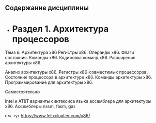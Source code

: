 ## Содержание дисциплины
- # Раздел 1. Архитектура процессоров


Тема 6. Архитектура x86
Регистры x86. Операнды x86. Флаги состояния. Команды x86. Кодировка команд x86. Расширения архитектуры x86.

Анализ архитектуры x86. Регистры x86-совместимых процессоров. Состояние процессора в архитектуре x86. Команды архитектуры x86. Программирование для архитектуры x86.


Самостоятельно

Intel и AT&T варианты синтаксиса языка ассемблера для архитектуры x86. Ассемблеры nasm, fasm, gas

см. тут https://www.felixcloutier.com/x86/
